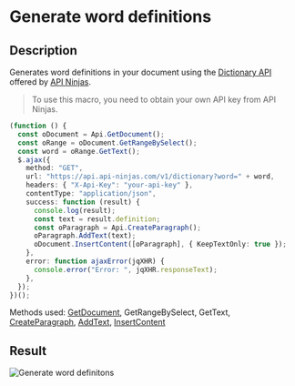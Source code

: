 # Generate word definitions

## Description

Generates word definitions in your document using the [Dictionary API](https://api-ninjas.com/api/dictionary) offered by [API Ninjas](https://api-ninjas.com).

> To use this macro, you need to obtain your own API key from API Ninjas.

<!-- This code snippet is shown in the screenshot. -->

<!-- eslint-skip -->

```ts
(function () {
  const oDocument = Api.GetDocument();
  const oRange = oDocument.GetRangeBySelect();
  const word = oRange.GetText();
  $.ajax({
    method: "GET",
    url: "https://api.api-ninjas.com/v1/dictionary?word=" + word,
    headers: { "X-Api-Key": "your-api-key" },
    contentType: "application/json",
    success: function (result) {
      console.log(result);
      const text = result.definition;
      const oParagraph = Api.CreateParagraph();
      oParagraph.AddText(text);
      oDocument.InsertContent([oParagraph], { KeepTextOnly: true });
    },
    error: function ajaxError(jqXHR) {
      console.error("Error: ", jqXHR.responseText);
    },
  });
})();
```

Methods used: [GetDocument](../../../../office-api/usage-api/text-document-api/Api/Methods/GetDocument.md), GetRangeBySelect, GetText, [CreateParagraph](../../../../office-api/usage-api/text-document-api/Api/Methods/CreateParagraph.md), [AddText](../../../../office-api/usage-api/text-document-api/ApiParagraph/Methods/AddText.md), [InsertContent](../../../../office-api/usage-api/text-document-api/ApiDocument/Methods/InsertContent.md)

## Result

<!-- imgpath -->

![Generate word definitons](/assets/images/plugins/generate-word-definitions.png)
